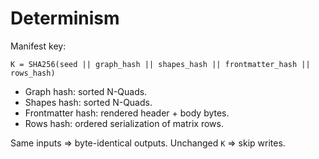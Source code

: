 # Determinism

Manifest key:
```
K = SHA256(seed || graph_hash || shapes_hash || frontmatter_hash || rows_hash)
```

- Graph hash: sorted N-Quads.
- Shapes hash: sorted N-Quads.
- Frontmatter hash: rendered header + body bytes.
- Rows hash: ordered serialization of matrix rows.

Same inputs ⇒ byte-identical outputs. Unchanged `K` ⇒ skip writes.
